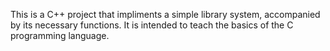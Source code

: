 This is a C++ project that impliments a simple library system, accompanied by its necessary functions. It is intended to teach the basics of the C programming language.
